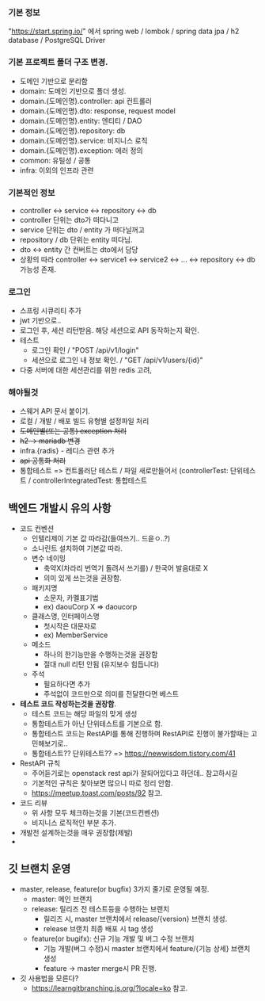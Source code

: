 
### 기본 정보
"https://start.spring.io/" 에서 
spring web / lombok / spring data jpa / h2 database / PostgreSQL Driver

### 기본 프로젝트 폴더 구조 변경.
 - 도메인 기반으로 분리함
 - domain: 도메인 기반으로 폴더 생성.
 - domain.{도메인명}.controller: api 컨트롤러
 - domain.{도메인명}.dto: response, request model
 - domain.{도메인명}.entity: 엔티티 / DAO
 - domain.{도메인명}.repository: db
 - domain.{도메인명}.service: 비지니스 로직
 - domain.{도메인명}.exception: 에러 정의
 - common: 유틸성 / 공통
 - infra: 이외의 인프라 관련

### 기본적인 정보
 - controller <-> service <-> repository <-> db
 - controller 단위는 dto가 떠다니고
 - service 단위는 dto / entity 가 떠다닐꺼고
 - repository / db 단위는 entity 떠다님.
 - dto <-> entity 간 컨버트는 dto에서 담당
 - 상황의 따라 controller <-> service1 <-> service2 <-> ... <-> repository <-> db 가능성 존재.

### 로그인
 - 스프링 시큐리티 추가
 - jwt 기반으로..
 - 로그인 후, 세션 리턴받음. 해당 세션으로 API 동작하는지 확인.
 - 테스트
   - 로그인 확인 / "POST /api/v1/login"
   - 세션으로 로그인 내 정보 확인. / "GET /api/v1/users/{id}"
 - 다중 서버에 대한 세션관리를 위한 redis 고려,
 
### 해야될것
 - 스웨거 API 문서 붙이기.
 - 로컬 / 개발 / 배포 빌드 유형별 설정파일 처리
 - ~~도메인별(또는 공통) exception 처리~~
 - ~~h2 -> mariadb 변경~~
 - infra.{radis} - 레디스 관련 추가
 - ~~api 공통화 처리~~
 - 통합테스트 => 컨트롤러단 테스트 / 파일 새로만들어서 (controllerTest: 단위테스트 / controllerIntegratedTest: 통합테스트 


## 백엔드 개발시 유의 사항
 - 코드 컨벤션
   - 인텔리제이 기본 값 따라감(들여쓰기.. 드읃ㅇ..?)
   - 소나린트 설치하여 기본값 따라.
   - 변수 네이밍
     - 축약X(차라리 번역기 돌려서 쓰기를) / 한국어 발음대로 X 
     - 의미 있게 쓰는것을 권장함.
   - 패키지명
     - 소문자, 카멜표기법
     - ex) daouCorp X => daoucorp
   - 클래스명, 인터페이스명
     - 첫시작은 대문자로
     - ex) MemberService
   - 메소드
     - 하나의 한기능만을 수행하는것을 권장함
     - 절대 null 리턴 안됨 (유지보수 힘듭니다)
   - 주석
     - 필요하다면 추가
     - 주석없이 코드만으로 의미를 전달한다면 베스트
 - **테스트 코드 작성하는것을 권장함**.
   - 테스트 코드는 해당 파일의 맞게 생성
   - 통합테스트가 아닌 단위테스트를 기본으로 함.
   - 통합테스트 코드는 RestAPI를 통해 진행하며 RestAPI로 진행이 불가할때는 고민해보기로..
   - 통합테스트?? 단위테스트?? => https://newwisdom.tistory.com/41
 - RestAPI 규칙
   - 주어듣기로는 openstack rest api가 잘되어있다고 하던데.. 참고하시길
   - 기본적인 규칙은 찾아보면 많으니 따로 정리 안함.
   - https://meetup.toast.com/posts/92 참고.
 - 코드 리뷰
   - 위 사항 모두 체크하는것을 기본(코드컨벤션)
   - 비지니스 로직적인 부분 추가.
 - 개발전 설계하는것을 매우 권장함(제발)
 - 
 
## 깃 브랜치 운영
 - master, release, feature(or bugfix) 3가지 줄기로 운영될 예정.
   - master: 메인 브랜치
   - release: 릴리즈 전 테스트등을 수행하는 브랜치
     - 릴리즈 시, master 브랜치에서 release/{version} 브랜치 생성.
     - release 브랜치 최종 배포 시 tag 생성
   - feature(or bugifx): 신규 기능 개발 및 버그 수정 브랜치
     - 기능 개발(버그 수정)시 master 브랜치에서 feature/{기능 상세} 브랜치 생성
     - feature -> master merge시 PR 진행.
 - 깃 사용법을 모른다?
   - https://learngitbranching.js.org/?locale=ko 참고.